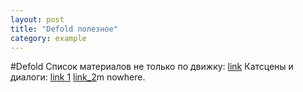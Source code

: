 ```yaml
---
layout: post
title: "Defold полезное"
category: example
---
```


#Defold
Список материалов не только по движку: [link](https://forum.defold.com/t/big-list-of-defold-pro-tips/1519 "link")
Катсцены и диалоги: [link 1](https://forum.defold.com/t/talking-to-npc/67555 "link_1") [link_2](https://habr.com/ru/post/427135/ "link_2")m nowhere.
